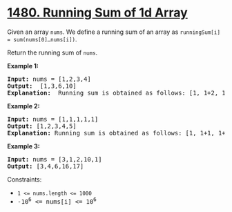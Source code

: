 # [1480. Running Sum of 1d Array](https://leetcode.com/problems/running-sum-of-1d-array/)

Given an array `nums`. We define a running sum of an array as `runningSum[i] = sum(nums[0]…nums[i])`.

Return the running sum of `nums`.


**Example 1:**

<pre>
<b>Input:</b> nums = [1,2,3,4]
<b>Output:</b>  [1,3,6,10]
<b>Explanation:</b>  Running sum is obtained as follows: [1, 1+2, 1+2+3, 1+2+3+4].
</pre>

**Example 2:**

<pre>
<b>Input:</b> nums = [1,1,1,1,1]
<b>Output:</b> [1,2,3,4,5]
<b>Explanation:</b> Running sum is obtained as follows: [1, 1+1, 1+1+1, 1+1+1+1, 1+1+1+1+1].
</pre>

**Example 3:**

<pre>
<b>Input:</b> nums = [3,1,2,10,1]
<b>Output:</b> [3,4,6,16,17]
</pre>
 

Constraints:

- `1 <= nums.length <= 1000`
- <tt>-10<sup>6</sup> <= nums[i] <= 10<sup>6</sup></tt>
